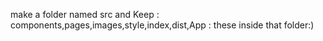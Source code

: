 make a folder named src and Keep : components,pages,images,style,index,dist,App : these inside that folder:) 
